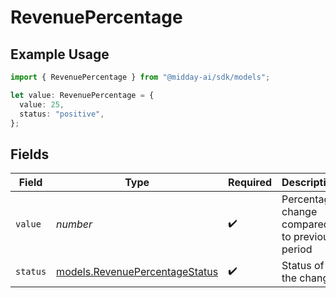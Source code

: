 # RevenuePercentage

## Example Usage

```typescript
import { RevenuePercentage } from "@midday-ai/sdk/models";

let value: RevenuePercentage = {
  value: 25,
  status: "positive",
};
```

## Fields

| Field                                                                  | Type                                                                   | Required                                                               | Description                                                            | Example                                                                |
| ---------------------------------------------------------------------- | ---------------------------------------------------------------------- | ---------------------------------------------------------------------- | ---------------------------------------------------------------------- | ---------------------------------------------------------------------- |
| `value`                                                                | *number*                                                               | :heavy_check_mark:                                                     | Percentage change compared to previous period                          | 25                                                                     |
| `status`                                                               | [models.RevenuePercentageStatus](../models/revenuepercentagestatus.md) | :heavy_check_mark:                                                     | Status of the change                                                   | positive                                                               |